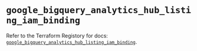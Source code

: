 # `google_bigquery_analytics_hub_listing_iam_binding`

Refer to the Terraform Registory for docs: [`google_bigquery_analytics_hub_listing_iam_binding`](https://registry.terraform.io/providers/hashicorp/google-beta/5.9.0/docs/resources/google_bigquery_analytics_hub_listing_iam_binding).

